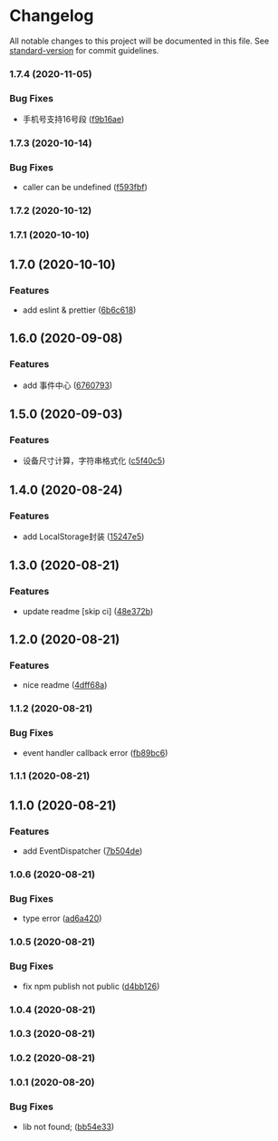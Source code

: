 # Changelog

All notable changes to this project will be documented in this file. See [standard-version](https://github.com/conventional-changelog/standard-version) for commit guidelines.

### 1.7.4 (2020-11-05)


### Bug Fixes

* 手机号支持16号段 ([f9b16ae](https://github.com/pawgame/game-library/commit/f9b16ae774772d666ed33b52cf48156e394a270e))

### 1.7.3 (2020-10-14)


### Bug Fixes

* caller can be undefined ([f593fbf](https://github.com/pawgame/game-library/commit/f593fbfea377da464a17fef3a8516ae7239b1c77))

### 1.7.2 (2020-10-12)

### 1.7.1 (2020-10-10)

## 1.7.0 (2020-10-10)


### Features

* add eslint & prettier ([6b6c618](https://github.com/pawgame/game-library/commit/6b6c61840b8cade8ff7de79a24f9a915235457d7))

## 1.6.0 (2020-09-08)


### Features

* add 事件中心 ([6760793](https://github.com/pawgame/game-library/commit/67607935b0318ab71cd07180b9ba85e6c0e1672c))

## 1.5.0 (2020-09-03)


### Features

* 设备尺寸计算，字符串格式化 ([c5f40c5](https://github.com/pawgame/game-library/commit/c5f40c55ddfc0d518426936dd980d6a7798f51b7))

## 1.4.0 (2020-08-24)


### Features

* add LocalStorage封装 ([15247e5](https://github.com/pawgame/game-library/commit/15247e5e6b1ad5a20b3ef362878cec2574b3eaed))

## 1.3.0 (2020-08-21)


### Features

* update readme [skip ci] ([48e372b](https://github.com/pawgame/game-library/commit/48e372bdd35ee9bdc4baa995e15c62dacf202218))

## 1.2.0 (2020-08-21)


### Features

* nice readme ([4dff68a](https://github.com/pawgame/game-library/commit/4dff68aaa0271765184faf8864dec38eff3ab7d1))

### 1.1.2 (2020-08-21)


### Bug Fixes

* event handler callback error ([fb89bc6](https://github.com/pawgame/game-library/commit/fb89bc6e06d805fc8caaad07c8d7a7f3df632a81))

### 1.1.1 (2020-08-21)

## 1.1.0 (2020-08-21)


### Features

* add EventDispatcher ([7b504de](https://github.com/pawgame/game-library/commit/7b504dec7d8ebe78d62537346ac15551d9b91e9b))

### 1.0.6 (2020-08-21)


### Bug Fixes

* type error ([ad6a420](https://github.com/pawgame/game-library/commit/ad6a420e6c7a47795d0597250cb5cdb80532f750))

### 1.0.5 (2020-08-21)


### Bug Fixes

* fix npm publish not public ([d4bb126](https://github.com/pawgame/game-library/commit/d4bb12640a364ebba0bbe5af449106f319a1c012))

### 1.0.4 (2020-08-21)

### 1.0.3 (2020-08-21)

### 1.0.2 (2020-08-21)

### 1.0.1 (2020-08-20)


### Bug Fixes

* lib not found; ([bb54e33](https://github.com/pawgame/game-library/commit/bb54e3333496e1be2dc35b2d83323541f372125c))
